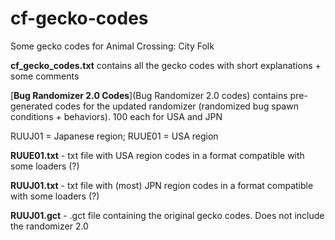 # cf-gecko-codes
Some gecko codes for Animal Crossing: City Folk

**cf_gecko_codes.txt** contains all the gecko codes with short explanations + some comments

[**Bug Randomizer 2.0 Codes**](Bug Randomizer 2.0 codes) contains pre-generated codes for the updated randomizer (randomized bug spawn conditions + behaviors). 100 each for USA and JPN

RUUJ01 = Japanese region; RUUE01 = USA region

**RUUE01.txt** - txt file with USA region codes in a format compatible with some loaders (?)

**RUUJ01.txt** - txt file with (most) JPN region codes in a format compatible with some loaders (?)

**RUUJ01.gct** - .gct file containing the original gecko codes. Does not include the randomizer 2.0
